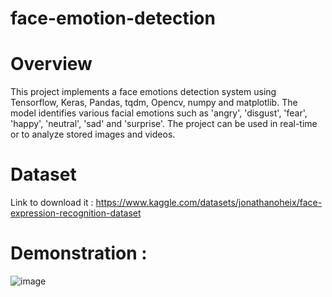 # face-emotion-detection

# Overview
This project implements a face emotions detection system using Tensorflow, Keras, Pandas, tqdm, Opencv, numpy and matplotlib. The model identifies various facial emotions such as 'angry', 'disgust', 'fear', 'happy', 'neutral', 'sad' and 'surprise'. The project can be used in real-time or to analyze stored images and videos.

# Dataset
Link to download it : https://www.kaggle.com/datasets/jonathanoheix/face-expression-recognition-dataset

# Demonstration :

![image](https://github.com/user-attachments/assets/12a8f1b5-92d4-4429-8fdf-b10878fd29f6)

